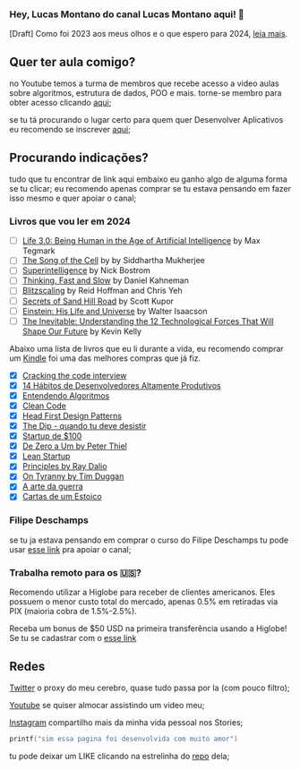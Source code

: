 ### Hey, Lucas Montano do canal Lucas Montano aqui! 👋

[Draft] Como foi 2023 aos meus olhos e o que espero para 2024, [leia mais](https://github.com/lucasmontano/lucasmontano.com/blob/main/notes-2023.md).

## Quer ter aula comigo?
no Youtube temos a turma de membros que recebe acesso a video aulas sobre algoritmos, estrutura de dados, POO e mais. torne-se membro para obter acesso clicando [aqui](https://www.youtube.com/channel/UCyHOBY6IDZF9zOKJPou2Rgg/join);

se tu tá procurando o lugar certo para quem quer Desenvolver Aplicativos eu recomendo se inscrever [aqui](https://webinar.appacademy.dev/free);

## Procurando indicações?

tudo que tu encontrar de link aqui embaixo eu ganho algo de alguma forma se tu clicar;
eu recomendo apenas comprar se tu estava pensando em fazer isso mesmo e quer apoiar o canal;

### Livros que vou ler em 2024

- [ ] [Life 3.0: Being Human in the Age of Artificial Intelligence](https://www.amazon.com.br/s?k=Life+3.0%3A+Being+Human+in+the+Age+of+Artificial+Intelligence&i=stripbooks&camp=1789&creative=9325&linkCode=ur2&linkId=ba321d377e1d052dca0dc18b6d9c503a&tag=lucasmontan05-20) by Max Tegmark
- [ ] [The Song of the Cell](https://www.amazon.com.br/s?k=The+Song+of+the+Cell&i=stripbooks&camp=1789&creative=9325&linkCode=ur2&linkId=deabefcf7e732988b5fb9fa79609e5e5&tag=lucasmontan05-20) by by Siddhartha Mukherjee
- [ ] [Superintelligence](https://www.amazon.com.br/s?k=Superintelligence+by+Nick+Bostrom&i=stripbooks&camp=1789&creative=9325&linkCode=ur2&linkId=978b58bc0edab6bfe2ec2623a93abe91&tag=lucasmontan05-20) by Nick Bostrom
- [ ] [Thinking, Fast and Slow](https://www.amazon.com.br/s?k=Thinking%2C+Fast+and+Slow+by+Daniel+Kahneman&i=stripbooks&camp=1789&creative=9325&linkCode=ur2&linkId=62f92f76c972dbb54b66b6390d7f1466&tag=lucasmontan05-20) by Daniel Kahneman
- [ ] [Blitzscaling](https://www.amazon.com.br/s?k=Blitzscaling+by+Reid+Hoffman+and+Chris+Yeh&i=stripbooks&camp=1789&creative=9325&linkCode=ur2&linkId=d020ebd398e7c37f7ba6fc23ff9613d8&tag=lucasmontan05-20) by Reid Hoffman and Chris Yeh
- [ ] [Secrets of Sand Hill Road](https://www.amazon.com.br/s?k=Secrets+of+Sand+Hill+Road+by+Scott+Kupor&i=stripbooks&camp=1789&creative=9325&linkCode=ur2&linkId=192ed8e53b56a51bdc85bc50d4c45e78&tag=lucasmontan05-20) by Scott Kupor
- [ ] [Einstein: His Life and Universe](https://www.amazon.com.br/s?k=Einstein%3A+His+Life+and+Universe+by+Walter+Isaacson&i=stripbooks&camp=1789&creative=9325&linkCode=ur2&linkId=4373618e856c0eb6ecb5bae2d63bf711&tag=lucasmontan05-20) by Walter Isaacson
- [ ] [The Inevitable: Understanding the 12 Technological Forces That Will Shape Our Future](https://www.amazon.com.br/Inevitable-Understanding-Technological-Forces-English-ebook/dp/B016JPTOUG/ref=sr_1_1?camp=1789&creative=9325&keywords=The+Inevitable%3A+Understanding+the+12+Technological+Forces+That+Will+Shape+Our+Future+by+Kevin+Kelly&linkCode=ur2&linkId=8d2a9f11c5968d64a2c411b7b010200a&qid=1704128555&s=books&sr=1-1) by Kevin Kelly

Abaixo uma lista de livros que eu li durante a vida, eu recomendo comprar um [Kindle](https://www.amazon.com.br/gp/search?ie=UTF8&tag=lucasmontan05-20&linkCode=ur2&linkId=a96949b7784d7908d8d65a2190ece81c&camp=1789&creative=9325&index=digital-text&keywords=Kindle) foi uma das melhores compras que já fiz.
  
- [x] [Cracking the code interview](https://amzn.to/2n24ID3)
- [x] [14 Hábitos de Desenvolvedores Altamente Produtivos](https://amzn.to/30b0DvM)
- [x] [Entendendo Algoritmos](https://amzn.to/2Wt9qIE)
- [x] [Clean Code](https://www.amazon.com.br/gp/search?ie=UTF8&tag=lucasmontan05-20&linkCode=ur2&linkId=88e99d99abfb9cf66c8327fcfae4acf7&camp=1789&creative=9325&index=books&keywords=CleanCode)
- [x] [Head First Design Patterns](https://www.amazon.com.br/gp/search?ie=UTF8&tag=lucasmontan05-20&linkCode=ur2&linkId=baab0e1781e2591add7e78a2a18a99c2&camp=1789&creative=9325&index=books&keywords=HeadFirstDesignPatterns)
- [x] [The Dip - quando tu deve desistir](https://amzn.to/2lbB2lQ)
- [x] [Startup de $100](https://amzn.to/2H4DORR)
- [x] [De Zero a Um by Peter Thiel](https://amzn.to/2Z2N9Un)
- [x] [Lean Startup](https://amzn.to/2Kwvc8G)
- [x] [Principles by Ray Dalio](https://amzn.to/2YXug5j)
- [x] [On Tyranny by Tim Duggan](https://amzn.to/33uMCKe)
- [x] [A arte da guerra](https://amzn.to/31ALLpv)
- [x] [Cartas de um Estoico](https://amzn.to/2yVQkOY)

### Filipe Deschamps
se tu ja estava pensando em comprar o curso do ​⁠Filipe Deschamps tu pode usar [esse link](https://go.hotmart.com/N85311804K) pra apoiar o canal;

### Trabalha remoto para os 🇺🇸?
Recomendo utilizar a Higlobe para receber de clientes americanos. Eles possuem o menor custo total do mercado, apenas 0.5% em retiradas via PIX (maioria cobra de 1.5%-2.5%).

Receba um bonus de $50 USD na primeira transferência usando a Higlobe! Se tu se cadastrar com o [esse link](https://bit.ly/higlobe-montano-12-23)

## Redes
[Twitter](https://twitter.com/lucas_montano) o proxy do meu cerebro, quase tudo passa por la (com pouco filtro);

[Youtube](https://www.youtube.com/lucasmontano) se quiser almocar assistindo um video meu;

[Instagram](https://instagram.com/lucasmontano/) compartilho mais da minha vida pessoal nos Stories;

```kotlin
printf("sim essa pagina foi desenvolvida com muito amor")
```

tu pode deixar um LIKE clicando na estrelinha do [repo](https://github.com/lucasmontano/lucasmontano.com/) dela;

